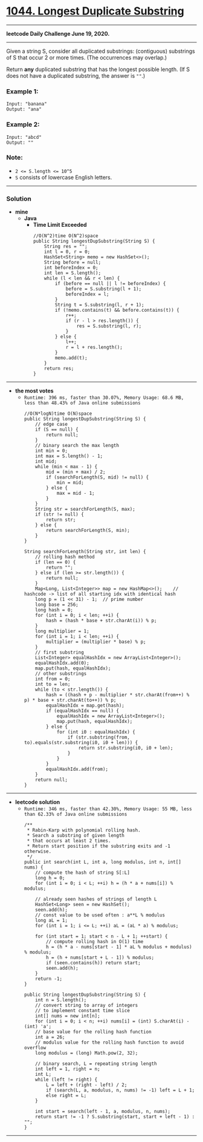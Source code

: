 # [1044. Longest Duplicate Substring](https://leetcode.com/problems/longest-duplicate-substring/)

---

**leetcode Daily Challenge June 19, 2020.**

---

Given a string S, consider all duplicated substrings: (contiguous) substrings of S that occur 2 or more times.  (The occurrences may overlap.)

Return **any** duplicated substring that has the longest possible length.  (If S does not have a duplicated substring, the answer is `""`.)

 

### Example 1:
```
Input: "banana"
Output: "ana"
```

### Example 2:
```
Input: "abcd"
Output: ""
``` 

### Note:
* `2 <= S.length <= 10^5`
* `S` consists of lowercase English letters.

---

### Solution
* **mine**
  * **Java**
    * **Time Limit Exceeded**
      ```
      //O(N^2)time O(N^2)space
      public String longestDupSubstring(String S) {
          String res = "";
          int l = 0, r = 0;
          HashSet<String> memo = new HashSet<>();
          String before = null;
          int beforeIndex = 0;
          int len = S.length();
          while (l < len && r < len) {
              if (before == null || l != beforeIndex) {
                  before = S.substring(l + 1);
                  beforeIndex = l;
              }
              String t = S.substring(l, r + 1);
              if (!memo.contains(t) && before.contains(t)) {
                  r++;
                  if (r - l > res.length()) {
                      res = S.substring(l, r);
                  }
              } else {
                  l++;
                  r = l + res.length();
              }
              memo.add(t);
          }
          return res;
      }
      ```
      
---

* **the most votes**
  * `Runtime: 396 ms, faster than 30.07%, Memory Usage: 68.6 MB, less than 48.43% of Java online submissions`
    ```
    //O(N*logN)time O(N)space
    public String longestDupSubstring(String S) {
        // edge case
        if (S == null) {
            return null;
        }
        // binary search the max length
        int min = 0;
        int max = S.length() - 1;
        int mid;
        while (min < max - 1) {
            mid = (min + max) / 2;
            if (searchForLength(S, mid) != null) {
                min = mid;
            } else {
                max = mid - 1;
            }
        }
        String str = searchForLength(S, max);
        if (str != null) {
            return str;
        } else {
            return searchForLength(S, min);
        }
    }

    String searchForLength(String str, int len) {
        // rolling hash method
        if (len == 0) {
            return "";
        } else if (len >= str.length()) {
            return null;
        }
        Map<Long, List<Integer>> map = new HashMap<>();    // hashcode -> list of all starting idx with identical hash
        long p = (1 << 31) - 1;  // prime number
        long base = 256;
        long hash = 0;
        for (int i = 0; i < len; ++i) {
            hash = (hash * base + str.charAt(i)) % p;
        }
        long multiplier = 1;
        for (int i = 1; i < len; ++i) {
            multiplier = (multiplier * base) % p;
        }
        // first substring
        List<Integer> equalHashIdx = new ArrayList<Integer>();
        equalHashIdx.add(0);
        map.put(hash, equalHashIdx);
        // other substrings
        int from = 0;
        int to = len;
        while (to < str.length()) {
            hash = ((hash + p - multiplier * str.charAt(from++) % p) * base + str.charAt(to++)) % p;
            equalHashIdx = map.get(hash);
            if (equalHashIdx == null) {
                equalHashIdx = new ArrayList<Integer>();
                map.put(hash, equalHashIdx);
            } else {
                for (int i0 : equalHashIdx) {
                    if (str.substring(from, to).equals(str.substring(i0, i0 + len))) {
                        return str.substring(i0, i0 + len);
                    }
                }
            }
            equalHashIdx.add(from);
        }
        return null;
    }
    ```
    
---


* **leetcode solution**
  * `Runtime: 346 ms, faster than 42.30%, Memory Usage: 55 MB, less than 62.33% of Java online submissions`
    ```
    /**
     * Rabin-Karp with polynomial rolling hash.
     * Search a substring of given length
     * that occurs at least 2 times.
     * Return start position if the substring exits and -1 otherwise.
     */
    public int search(int L, int a, long modulus, int n, int[] nums) {
        // compute the hash of string S[:L]
        long h = 0;
        for (int i = 0; i < L; ++i) h = (h * a + nums[i]) % modulus;

        // already seen hashes of strings of length L
        HashSet<Long> seen = new HashSet();
        seen.add(h);
        // const value to be used often : a**L % modulus
        long aL = 1;
        for (int i = 1; i <= L; ++i) aL = (aL * a) % modulus;

        for (int start = 1; start < n - L + 1; ++start) {
            // compute rolling hash in O(1) time
            h = (h * a - nums[start - 1] * aL % modulus + modulus) % modulus;
            h = (h + nums[start + L - 1]) % modulus;
            if (seen.contains(h)) return start;
            seen.add(h);
        }
        return -1;
    }

    public String longestDupSubstring(String S) {
        int n = S.length();
        // convert string to array of integers
        // to implement constant time slice
        int[] nums = new int[n];
        for (int i = 0; i < n; ++i) nums[i] = (int) S.charAt(i) - (int) 'a';
        // base value for the rolling hash function
        int a = 26;
        // modulus value for the rolling hash function to avoid overflow
        long modulus = (long) Math.pow(2, 32);

        // binary search, L = repeating string length
        int left = 1, right = n;
        int L;
        while (left != right) {
            L = left + (right - left) / 2;
            if (search(L, a, modulus, n, nums) != -1) left = L + 1;
            else right = L;
        }

        int start = search(left - 1, a, modulus, n, nums);
        return start != -1 ? S.substring(start, start + left - 1) : "";
    }
    ```

---
